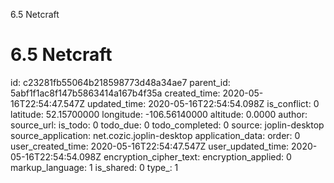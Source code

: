 6.5 Netcraft

# 6.5 Netcraft

id: c23281fb55064b218598773d48a34ae7
parent_id: 5abf1f1ac8f147b5863414a167b4f35a
created_time: 2020-05-16T22:54:47.547Z
updated_time: 2020-05-16T22:54:54.098Z
is_conflict: 0
latitude: 52.15700000
longitude: -106.56140000
altitude: 0.0000
author: 
source_url: 
is_todo: 0
todo_due: 0
todo_completed: 0
source: joplin-desktop
source_application: net.cozic.joplin-desktop
application_data: 
order: 0
user_created_time: 2020-05-16T22:54:47.547Z
user_updated_time: 2020-05-16T22:54:54.098Z
encryption_cipher_text: 
encryption_applied: 0
markup_language: 1
is_shared: 0
type_: 1